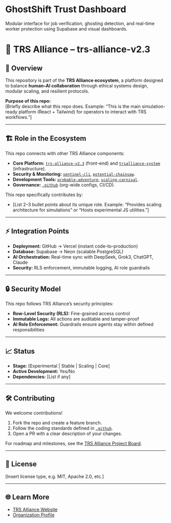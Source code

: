 # GhostShift Trust Dashboard
Modular interface for job verification, ghosting detection, and real-time worker protection using Supabase and visual dashboards.
# 🚀 TRS Alliance – trs-alliance-v2.3

## 📌 Overview
This repository is part of the **TRS Alliance ecosystem**, a platform designed to balance **human–AI collaboration** through ethical systems design, modular scaling, and resilient protocols.  

**Purpose of this repo:**  
[Briefly describe what this repo does. Example: “This is the main simulation-ready platform (React + Tailwind) for operators to interact with TRS workflows.”]

---

## 🏗️ Role in the Ecosystem
This repo connects with other TRS Alliance components:

- **Core Platform:** [`trs-alliance-v2.3`](https://github.com/TRSAlliance/trs-alliance-v2.3) (front-end) and [`trsalliance-system`](https://github.com/TRSAlliance/trsalliance-system) (infrastructure).
- **Security & Monitoring:** [`sentinel-cli`](https://github.com/TRSAlliance/sentinel-cli), [`potential-chainsaw`](https://github.com/TRSAlliance/potential-chainsaw).
- **Development Tools:** [`probable-adventure`](https://github.com/TRSAlliance/probable-adventure), [`scaling-carnival`](https://github.com/TRSAlliance/scaling-carnival).
- **Governance:** [`.github`](https://github.com/TRSAlliance/.github) (org-wide configs, CI/CD).

This repo specifically contributes by:  
- [List 2–3 bullet points about its unique role. Example: “Provides scaling architecture for simulations” or “Hosts experimental JS utilities.”]

---

## ⚡ Integration Points
- **Deployment:** GitHub → Vercel (instant code-to-production)  
- **Database:** Supabase → Neon (scalable PostgreSQL)  
- **AI Orchestration:** Real-time sync with DeepSeek, Grok3, ChatGPT, Claude  
- **Security:** RLS enforcement, immutable logging, AI role guardrails  

---

## 🔒 Security Model
This repo follows TRS Alliance’s security principles:  
- **Row-Level Security (RLS):** Fine-grained access control  
- **Immutable Logs:** All actions are auditable and tamper-proof  
- **AI Role Enforcement:** Guardrails ensure agents stay within defined responsibilities  

---

## 📈 Status
- **Stage:** [Experimental | Stable | Scaling | Core]  
- **Active Development:** Yes/No  
- **Dependencies:** [List if any]  

---

## 🛠️ Contributing
We welcome contributions!  
1. Fork the repo and create a feature branch.  
2. Follow the coding standards defined in [`.github`](https://github.com/TRSAlliance/.github).  
3. Open a PR with a clear description of your changes.  

For roadmap and milestones, see the [TRS Alliance Project Board](https://github.com/orgs/TRSAlliance/projects).  

---

## 📜 License
[Insert license type, e.g. MIT, Apache 2.0, etc.]  

---

## 🌐 Learn More
- [TRS Alliance Website](https://trsalliance.org)  
- [Organization Profile](https://github.com/TRSAlliance)
